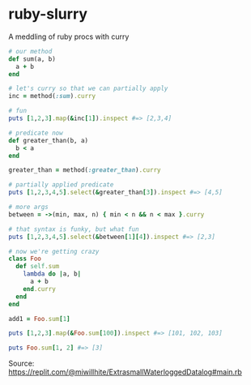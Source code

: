 # ruby-slurry
A meddling of ruby procs with curry

```ruby
# our method
def sum(a, b)
  a + b
end

# let's curry so that we can partially apply
inc = method(:sum).curry

# fun
puts [1,2,3].map(&inc[1]).inspect #=> [2,3,4]

# predicate now
def greater_than(b, a)
  b < a
end

greater_than = method(:greater_than).curry

# partially applied predicate
puts [1,2,3,4,5].select(&greater_than[3]).inspect #=> [4,5]

# more args
between = ->(min, max, n) { min < n && n < max }.curry

# that syntax is funky, but what fun
puts [1,2,3,4,5].select(&between[1][4]).inspect #=> [2,3]

# now we're getting crazy
class Foo
  def self.sum
    lambda do |a, b|
      a + b
    end.curry
  end
end

add1 = Foo.sum[1]

puts [1,2,3].map(&Foo.sum[100]).inspect #=> [101, 102, 103]

puts Foo.sum[1, 2] #=> [3]
```

Source: https://replit.com/@miwillhite/ExtrasmallWaterloggedDatalog#main.rb
